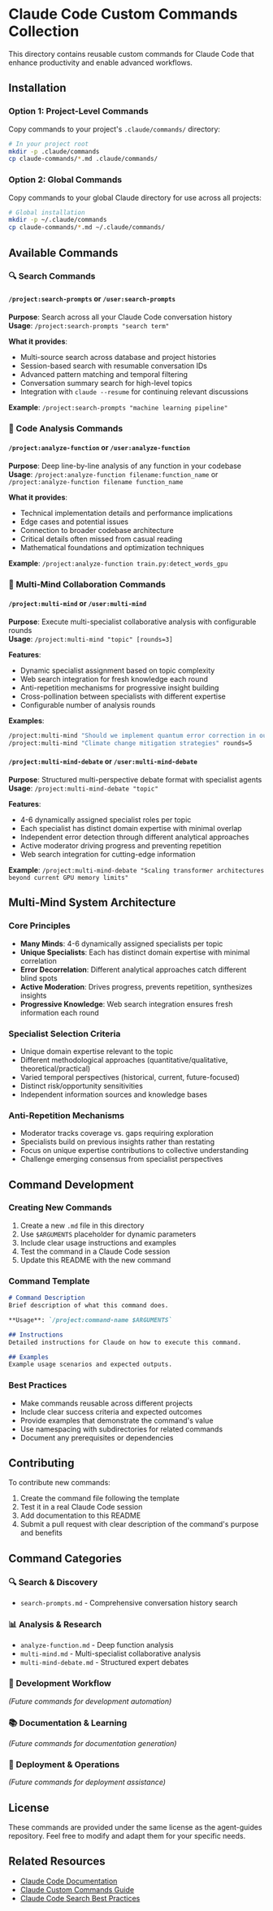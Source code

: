 # Claude Code Custom Commands Collection

This directory contains reusable custom commands for Claude Code that enhance productivity and enable advanced workflows.

## Installation

### Option 1: Project-Level Commands
Copy commands to your project's `.claude/commands/` directory:
```bash
# In your project root
mkdir -p .claude/commands
cp claude-commands/*.md .claude/commands/
```

### Option 2: Global Commands  
Copy commands to your global Claude directory for use across all projects:
```bash
# Global installation
mkdir -p ~/.claude/commands
cp claude-commands/*.md ~/.claude/commands/
```

## Available Commands

### 🔍 Search Commands

#### `/project:search-prompts` or `/user:search-prompts`
**Purpose**: Search across all your Claude Code conversation history  
**Usage**: `/project:search-prompts "search term"`

**What it provides**:
- Multi-source search across database and project histories
- Session-based search with resumable conversation IDs
- Advanced pattern matching and temporal filtering
- Conversation summary search for high-level topics
- Integration with `claude --resume` for continuing relevant discussions

**Example**: `/project:search-prompts "machine learning pipeline"`

### 📝 Code Analysis Commands

#### `/project:analyze-function` or `/user:analyze-function`
**Purpose**: Deep line-by-line analysis of any function in your codebase  
**Usage**: `/project:analyze-function filename:function_name` or `/project:analyze-function filename function_name`

**What it provides**:
- Technical implementation details and performance implications
- Edge cases and potential issues  
- Connection to broader codebase architecture
- Critical details often missed from casual reading
- Mathematical foundations and optimization techniques

**Example**: `/project:analyze-function train.py:detect_words_gpu`

### 🧠 Multi-Mind Collaboration Commands

#### `/project:multi-mind` or `/user:multi-mind`
**Purpose**: Execute multi-specialist collaborative analysis with configurable rounds  
**Usage**: `/project:multi-mind "topic" [rounds=3]`

**Features**:
- Dynamic specialist assignment based on topic complexity
- Web search integration for fresh knowledge each round
- Anti-repetition mechanisms for progressive insight building
- Cross-pollination between specialists with different expertise
- Configurable number of analysis rounds

**Examples**:
```bash
/project:multi-mind "Should we implement quantum error correction in our ML pipeline?"
/project:multi-mind "Climate change mitigation strategies" rounds=5
```

#### `/project:multi-mind-debate` or `/user:multi-mind-debate`
**Purpose**: Structured multi-perspective debate format with specialist agents  
**Usage**: `/project:multi-mind-debate "topic"`

**Features**:
- 4-6 dynamically assigned specialist roles per topic
- Each specialist has distinct domain expertise with minimal overlap
- Independent error detection through different analytical approaches
- Active moderator driving progress and preventing repetition
- Web search integration for cutting-edge information

**Example**: `/project:multi-mind-debate "Scaling transformer architectures beyond current GPU memory limits"`

## Multi-Mind System Architecture

### Core Principles
- **Many Minds**: 4-6 dynamically assigned specialists per topic
- **Unique Specialists**: Each has distinct domain expertise with minimal correlation
- **Error Decorrelation**: Different analytical approaches catch different blind spots  
- **Active Moderation**: Drives progress, prevents repetition, synthesizes insights
- **Progressive Knowledge**: Web search integration ensures fresh information each round

### Specialist Selection Criteria
- Unique domain expertise relevant to the topic
- Different methodological approaches (quantitative/qualitative, theoretical/practical)
- Varied temporal perspectives (historical, current, future-focused)
- Distinct risk/opportunity sensitivities
- Independent information sources and knowledge bases

### Anti-Repetition Mechanisms
- Moderator tracks coverage vs. gaps requiring exploration
- Specialists build on previous insights rather than restating
- Focus on unique expertise contributions to collective understanding
- Challenge emerging consensus from specialist perspectives

## Command Development

### Creating New Commands
1. Create a new `.md` file in this directory
2. Use `$ARGUMENTS` placeholder for dynamic parameters
3. Include clear usage instructions and examples
4. Test the command in a Claude Code session
5. Update this README with the new command

### Command Template
```markdown
# Command Description
Brief description of what this command does.

**Usage**: `/project:command-name $ARGUMENTS`

## Instructions
Detailed instructions for Claude on how to execute this command.

## Examples
Example usage scenarios and expected outputs.
```

### Best Practices
- Make commands reusable across different projects
- Include clear success criteria and expected outcomes
- Provide examples that demonstrate the command's value
- Use namespacing with subdirectories for related commands
- Document any prerequisites or dependencies

## Contributing

To contribute new commands:
1. Create the command file following the template
2. Test it in a real Claude Code session  
3. Add documentation to this README
4. Submit a pull request with clear description of the command's purpose and benefits

## Command Categories

### 🔍 Search & Discovery
- `search-prompts.md` - Comprehensive conversation history search

### 📊 Analysis & Research
- `analyze-function.md` - Deep function analysis
- `multi-mind.md` - Multi-specialist collaborative analysis
- `multi-mind-debate.md` - Structured expert debates

### 🔧 Development Workflow
*(Future commands for development automation)*

### 📚 Documentation & Learning  
*(Future commands for documentation generation)*

### 🚀 Deployment & Operations
*(Future commands for deployment assistance)*

## License

These commands are provided under the same license as the agent-guides repository. Feel free to modify and adapt them for your specific needs.

## Related Resources

- [Claude Code Documentation](https://docs.anthropic.com/en/docs/claude-code/slash-commands)
- [Claude Custom Commands Guide](../claude-custom-commands.md)
- [Claude Code Search Best Practices](../claude-code-search-best-practices.md)
